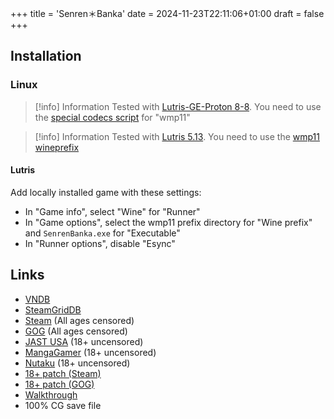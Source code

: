 +++
title = 'Senren＊Banka'
date = 2024-11-23T22:11:06+01:00
draft = false
+++

## Installation

### Linux

> [!info] Information
> Tested with [Lutris-GE-Proton 8-8](/visualnovelwiki/linux/adding-wine-versions). You need to use the [special codecs script](/visualnovelwiki/linux/special-codecs) for "wmp11"

> [!info] Information
> Tested with [Lutris 5.13](/visualnovelwiki/linux/adding-wine-versions). You need to use the [wmp11 wineprefix](/visualnovelwiki/linux/wineprefixes)

#### Lutris

Add locally installed game with these settings:

* In "Game info", select "Wine" for "Runner"
* In "Game options", select the wmp11 prefix directory for "Wine prefix" and `SenrenBanka.exe` for "Executable"
* In "Runner options", disable "Esync"

## Links

* [VNDB](https://vndb.org/v19073)
* [SteamGridDB](https://www.steamgriddb.com/game/5254564)
* [Steam](https://store.steampowered.com/app/1144400/SenrenBanka/) (All ages censored)
* [GOG](https://www.gog.com/game/senren_banka) (All ages censored)
* [JAST USA](https://jastusa.com/games/nnya006/senrenbanka) (18+ uncensored)
* [MangaGamer](https://www.mangagamer.com/r18/detail.php?product_code=1168) (18+ uncensored)
* [Nutaku](https://www.nutaku.net/games/senren-banka/) (18+ uncensored)
* [18+ patch (Steam)](https://patches.nekonyansoft.com/)
* [18+ patch (GOG)](https://www.gog.com/game/senren_banka_unrated)
* [Walkthrough](https://forums.fuwanovel.net/topic/22816-senren-banka/)
* 100% CG save file
